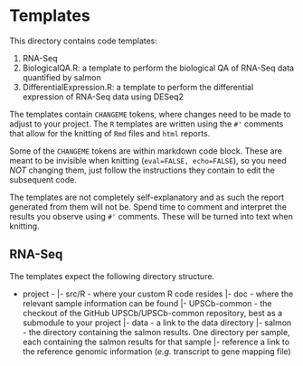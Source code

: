 # Templates

This directory contains code templates:

1. RNA-Seq
  1. BiologicalQA.R: a template to perform the biological QA of RNA-Seq data quantified by salmon
  2. DifferentialExpression.R: a template to perform the differential expression of RNA-Seq data using DESeq2

The templates contain `CHANGEME` tokens, where changes need to be made to adjust to your project. The `R` templates are written using the `#'` comments that allow for the knitting of `Rmd` files and `html` reports.

Some of the `CHANGEME` tokens are within markdown code block. These are meant to be invisible when knitting (`eval=FALSE, echo=FALSE`), so you need *NOT* changing them, just follow the instructions they contain to edit the subsequent code.

The templates are not completely self-explanatory and as such the report generated from them will not be. Spend time to comment and interpret the results you observe using `#'` comments. These will be turned into text when knitting.

## RNA-Seq

The templates expect the following directory structure. 

  - project -
            |- src/R        - where your custom R code resides
            |- doc          - where the relevant sample information can be found
            |- UPSCb-common - the checkout of the GitHub UPSCb/UPSCb-common repository, best as a submodule to your project
            |- data         - a link to the data directory
                  |- salmon - the directory containing the salmon results. One directory per sample, each containing the salmon results for that sample
            |- reference a link to the reference genomic information (_e.g._ transcript to gene mapping file)
            
